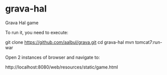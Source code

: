 grava-hal
=========

Grava Hal game

To run it, you need to execute:

git clone https://github.com/aalbul/grava.git
cd grava-hal
mvn tomcat7:run-war

Open 2 instances of browser and navigate to:

http://localhost:8080/web/resources/static/game.html